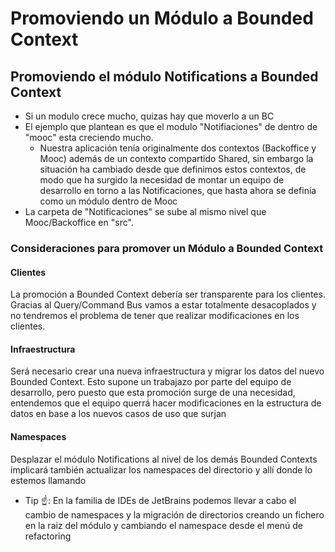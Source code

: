 # Promoviendo un Módulo a Bounded Context

## Promoviendo el módulo Notifications a Bounded Context

* Si un modulo crece mucho, quizas hay que moverlo a un BC
* El ejemplo que plantean es que el modulo "Notifiaciones" de dentro de "mooc" esta creciendo mucho.
  * Nuestra aplicación tenía originalmente dos contextos (Backoffice y Mooc) además de un contexto compartido Shared, sin embargo la situación ha cambiado desde que definimos estos contextos, de modo que ha surgido la necesidad de montar un equipo de desarrollo en torno a las Notificaciones, que hasta ahora se definía como un módulo dentro de Mooc
* La carpeta de "Notificaciones" se sube al mismo nivel que Mooc/Backoffice en "src".

### Consideraciones para promover un Módulo a Bounded Context

#### Clientes

La promoción a Bounded Context debería ser transparente para los clientes. Gracias al Query/Command Bus vamos a estar totalmente desacoplados y no tendremos el problema de tener que realizar modificaciones en los clientes.

#### Infraestructura

Será necesario crear una nueva infraestructura y migrar los datos del nuevo Bounded Context. Esto supone un trabajazo por parte del equipo de desarrollo, pero puesto que esta promoción surge de una necesidad, entendemos que el equipo querrá hacer modificaciones en la estructura de datos en base a los nuevos casos de uso que surjan

#### Namespaces

Desplazar el módulo Notifications al nivel de los demás Bounded Contexts implicará también actualizar los namespaces del directorio y allí donde lo estemos llamando

* Tip ☝️: En la familia de IDEs de JetBrains podemos llevar a cabo el cambio de namespaces y la migración de directorios creando un fichero en la raiz del módulo y cambiando el namespace desde el menú de refactoring
